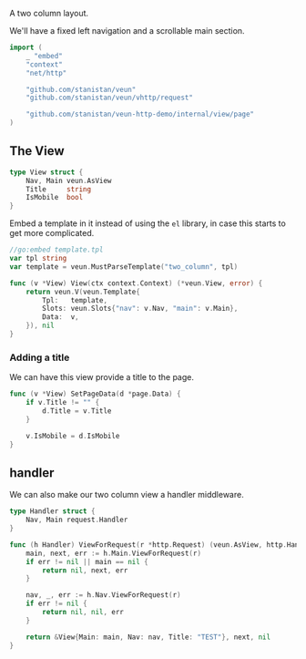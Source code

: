 A two column layout.

We'll have a fixed left navigation and a scrollable
main section.

```go
import (
    _ "embed"
    "context"
    "net/http"

    "github.com/stanistan/veun"
    "github.com/stanistan/veun/vhttp/request"

    "github.com/stanistan/veun-http-demo/internal/view/page"
)
```

## The View

```go
type View struct {
	Nav, Main veun.AsView
	Title     string
	IsMobile  bool
}
```

Embed a template in it instead of using the `el` library,
in case this starts to get more complicated.

```go
//go:embed template.tpl
var tpl string
var template = veun.MustParseTemplate("two_column", tpl)

func (v *View) View(ctx context.Context) (*veun.View, error) {
	return veun.V(veun.Template{
		Tpl:   template,
		Slots: veun.Slots{"nav": v.Nav, "main": v.Main},
		Data:  v,
	}), nil
}
```

### Adding a title

We can have this view provide a title to the page.

```go
func (v *View) SetPageData(d *page.Data) {
    if v.Title != "" {
        d.Title = v.Title
    }

    v.IsMobile = d.IsMobile
}
```

## handler

We can also make our two column view a handler middleware.

```go
type Handler struct {
	Nav, Main request.Handler
}

func (h Handler) ViewForRequest(r *http.Request) (veun.AsView, http.Handler, error) {
	main, next, err := h.Main.ViewForRequest(r)
	if err != nil || main == nil {
		return nil, next, err
	}

	nav, _, err := h.Nav.ViewForRequest(r)
	if err != nil {
		return nil, nil, err
	}

	return &View{Main: main, Nav: nav, Title: "TEST"}, next, nil
}
```
